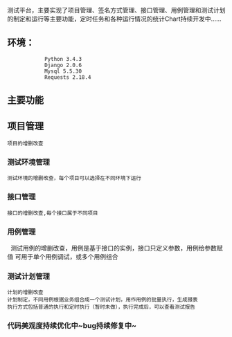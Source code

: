 
测试平台，主要实现了项目管理、签名方式管理、接口管理、用例管理和测试计划的制定和运行等主要功能，定时任务和各种运行情况的统计Chart持续开发中……

## 环境：
                Python 3.4.3
                Django 2.0.6
                Mysql 5.5.30
                Requests 2.18.4
## 主要功能
		 
## 项目管理
    项目的增删改查
     
### 测试环境管理
    测试环境的增删改查，每个项目可以选择在不同环境下运行

### 接口管理
    接口的增删改查,每个接口属于不同项目
		 
### 用例管理
   测试用例的增删改查，用例是基于接口的实例，接口只定义参数，用例给参数赋值
    可用于单个用例调试，或多个用例组合

### 测试计划管理
    计划的增删改查
    计划制定，不同用例根据业务组合成一个测试计划，用作用例的批量执行，生成报表
    执行方式包括普通的执行和定时执行（暂时未做），执行完成后，可以查看测试报告

### 代码美观度持续优化中~bug持续修复中~


